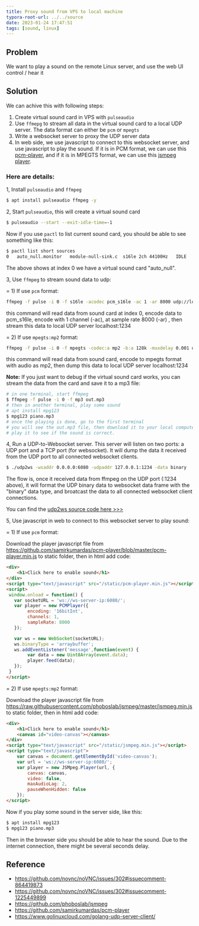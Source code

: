 ```yaml
---
title: Proxy sound from VPS to local machine
typora-root-url: ../../source
date: 2023-01-24 17:47:51
tags: [sound, linux]
---
```




## Problem

We want to play a sound on the remote Linux server, and use the web UI control / hear it



## Solution

We can achive this with following steps:

1. Create virtual sound card in VPS with `pulseaudio`
2. Use `ffmepg` to stream all data in the virtual sound card to a local UDP server. The data format can either be `pcm` or `mpegts`
3. Write a websocket server to proxy the UDP server data
4. In web side, we use javascript to connect to this websocket server, and use javascript to play the sound. If it is in PCM format, we can use this [pcm-player](https://github.com/samirkumardas/pcm-player), and if it is in MPEGTS format, we can use this [jsmpeg player](https://github.com/phoboslab/jsmpeg).



### Here are details:

1, Install `pulseaudio` and `ffmpeg`

```bash
$ apt install pulseaudio ffmpeg -y
```

2, Start `pulseaudio`, this will create a virtual sound card

```bash
$ pulseaudio --start --exit-idle-time=-1
```

Now if you use `pactl` to list current sound card, you should be able to see something like this:

```bash
$ pactl list short sources
0	auto_null.monitor	module-null-sink.c	s16le 2ch 44100Hz	IDLE
```

The above shows at index 0 we have a virtual sound card "auto_null".

3, Use `ffmpeg` to stream sound data to udp:

= 1) If use `pcm` format:

```bash
ffmpeg -f pulse -i 0 -f s16le -acodec pcm_s16le -ac 1 -ar 8000 udp://localhost:1234
```

this command will read data from sound card at index 0, encode data to pcm_s16le, encode with 1 channel (-ac), at sample rate 8000 (-ar) , then stream this data to local UDP server localhost:1234

= 2) If use `mpegts:mp2` format:

```bash
ffmpeg -f pulse -i 0 -f mpegts -codec:a mp2 -b:a 128k -muxdelay 0.001 udp://localhost:1234
```

this command will read data from sound card, encode to mpegts format with audio as mp2, then dump this data to local UDP server localhost:1234

**Note:** If you just want to debug if the virtual sound card works, you can stream the data from the card and save it to a mp3 file:

```bash
# in one terminal, start ffmpeg
$ ffmpeg -f pulse -i 0 -f mp3 out.mp3
# then in another terminal, play some sound
# apt install mpg123
$ mpg123 piano.mp3
# once the playing is done, go to the first terminal
# you will see the out.mp3 file, then download it to your local computer,
# play it to see if the sound is correct.
```

4, Run a UDP-to-Websocket server. This server will listen on two ports: a UDP port and a TCP port (for websocket). It will dump the data it received from the UDP port to all connected websocket clients.

```bash
$ ./udp2ws -wsaddr 0.0.0.0:6080 -udpaddr 127.0.0.1:1234 -data binary
```

The flow is, once it received data from ffmpeg on the UDP port (:1234 above), it will format the UDP binary data to websocket data frame with the "binary" data type, and broatcast the data to all connected websocket client connections.

You can find the [udp2ws source code here >>>](https://github.com/bofeng/udp2ws)

5, Use javascript in web to connect to this websocket server to play sound:

= 1) If use `pcm` format:

Download the player javascript file from https://github.com/samirkumardas/pcm-player/blob/master/pcm-player.min.js to static folder, then in html add code:

```html
<div>
    <h1>Click here to enable sound</h1>
</div>
<script type="text/javascript" src="/static/pcm-player.min.js"></script>
<script>
 window.onload = function() {
   var socketURL = 'ws://ws-server-ip:6080/';
   var player = new PCMPlayer({
        encoding: '16bitInt',
        channels: 1,
        sampleRate: 8000
   });

   var ws = new WebSocket(socketURL);
   ws.binaryType = 'arraybuffer';
   ws.addEventListener('message',function(event) {
        var data = new Uint8Array(event.data);
        player.feed(data);
   });
 }
</script>
```

= 2) If use `mpegts:mp2` format:

Download the player javascript file from https://raw.githubusercontent.com/phoboslab/jsmpeg/master/jsmpeg.min.js to static folder, then in html add code:

```html
<div>
    <h1>Click here to enable sound</h1>
    <canvas id="video-canvas"></canvas>
</div>
<script type="text/javascript" src="/static/jsmpeg.min.js"></script>
<script type="text/javascript">
    var canvas = document.getElementById('video-canvas');
    var url = 'ws://ws-server-ip:6080/';
    var player = new JSMpeg.Player(url, {
        canvas: canvas,
        video: false,
        maxAudioLag: 2,
        pauseWhenHidden: false
    });
</script>
```

Now if you play some sound in the server side, like this:
```bash
$ apt install mpg123
$ mpg123 piano.mp3
```

Then in the browser side you should be able to hear the sound. Due to the internet connection, there might be several seconds delay.



## Reference

* https://github.com/novnc/noVNC/issues/302#issuecomment-864419873
* https://github.com/novnc/noVNC/issues/302#issuecomment-1225449899
* https://github.com/phoboslab/jsmpeg
* https://github.com/samirkumardas/pcm-player
* https://www.golinuxcloud.com/golang-udp-server-client/
